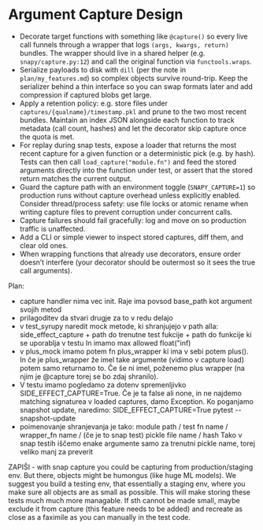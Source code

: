 # Argument Capture Design

- Decorate target functions with something like `@capture()` so every live call funnels through a wrapper that logs `(args, kwargs, return)` bundles. The wrapper should live in a shared helper (e.g. `snapy/capture.py:12`) and call the original function via `functools.wraps`.
- Serialize payloads to disk with `dill` (per the note in `plan/my_features.md`) so complex objects survive round-trip. Keep the serializer behind a thin interface so you can swap formats later and add compression if captured blobs get large.
- Apply a retention policy: e.g. store files under `captures/{qualname}/timestamp.pkl` and prune to the two most recent bundles. Maintain an index JSON alongside each function to track metadata (call count, hashes) and let the decorator skip capture once the quota is met.
- For replay during snap tests, expose a loader that returns the most recent capture for a given function or a deterministic pick (e.g. by hash). Tests can then call `load_capture("module.fn")` and feed the stored arguments directly into the function under test, or assert that the stored return matches the current output.
- Guard the capture path with an environment toggle (`SNAPY_CAPTURE=1`) so production runs without capture overhead unless explicitly enabled. Consider thread/process safety: use file locks or atomic rename when writing capture files to prevent corruption under concurrent calls.
- Capture failures should fail gracefully: log and move on so production traffic is unaffected.
- Add a CLI or simple viewer to inspect stored captures, diff them, and clear old ones.
- When wrapping functions that already use decorators, ensure order doesn’t interfere (your decorator should be outermost so it sees the true call arguments).



Plan:
- capture handler nima vec init. Raje ima povsod base_path kot argument svojih metod
- prilagoditev da stvari drugje za to v redu delajo
- v test_syrupy naredit mock metode, ki shranjujejo v path alla:   side_effect_capture + path do trenutne test fukcije + path do funkcije ki se uporablja v testu
In imamo max allowed float("inf)
- v plus_mock imamo potem fn plus_wrapper ki ima v sebi potem plus().
In če je plus_wrapper že imel take argumente (vidimo v capture load) potem samo returnamo to.
Če še ni imel, poženemo plus wrapper (na njim je @capture torej se bo zdaj shranilo).
- V testu imamo pogledamo za dotenv spremenljivko SIDE_EFFECT_CAPTURE=True.
Če je ta false ali none, in ne najdemo matching signaturea v loaded captures, damo Exception.
Ko poganjamo snapshot update, naredimo:
SIDE_EFFECT_CAPTURE=True pytest --snapshot-update
- poimenovanje shranjevanja je tako:
module path / test fn name / wrapper_fn name / (če je to snap test) pickle file name / hash
Tako v snap testih iščemo enake argumente samo za trenutni pickle name, torej veliko manj za preverit

ZAPIŠI - with snap capture you could be capturing from production/staging env.
But there, objects might be humongus (like huge ML models).
We suggest you build a testing env, that essentially a staging env, where you make sure all objects are as small as possible.
This will make storing these tests much much more managable.
If sth cannot be made small, maybe exclude it from capture (this feature needs to be added)
and recreate as close as a faximile as you can manually in the test code.